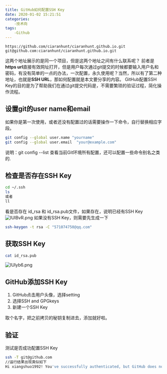 ```yaml
---
title: GitHub如何配置SSH Key
date: 2020-01-02 15:21:51
categories:
    -技术向
tags:
    -Github
---
```

    https://github.com/ciaranhunt/ciaranhunt.github.io.git
    git@github.com:ciaranhunt/ciaranhunt.github.io.git
这两个地址展示的是同一个项目，但是这两个地址之间有什么联系呢？
前者是**https url**直接有效网址打开，但是用户每次通过git提交的时候都要输入用户名和密码，有没有简单的一点的办法，一次配置，永久使用呢？当然，所以有了第二种地址，也就是**SSH URL**，那如何配置就是本文要分享的内容。
GitHub配置SSH Key的目的是为了帮助我们在通过git提交代码是，不需要繁琐的验证过程，简化操作流程。
<!--more-->

## 设置git的user name和email

如果你是第一次使用，或者还没有配置过的话需要操作一下命令，自行替换相应字段。

```bash
git config --global user.name "yourname"
git config --global user.email  "your@example.com"
```

说明：git config --list 查看当前Git环境所有配置，还可以配置一些命令别名之类的.

## 检查是否存在SSH Key

```bash
cd ~/.ssh
ls
或者
ll
```

看是否存在 id_rsa 和 id_rsa.pub文件，如果存在，说明已经有SSH Key
![lUlBvR.png](https://s2.ax1x.com/2020/01/03/lUlBvR.png)
如果没有SSH Key，则需要先生成一下

```bash
ssh-keygen -t rsa -C "571074750@qq.com"
```

## 获取SSH Key

```bash
cat id_rsa.pub
```

![lUlyb6.png](https://s2.ax1x.com/2020/01/03/lUlyb6.png)

## GitHub添加SSH Key

1. GitHub点击用户头像，选择setting
2. 选择SSH and GPGkeys
3. 新建一个SSH Key  

取个名字，把之前拷贝的秘钥复制进去，添加就好啦。

## 验证

测试是否成功配置SSH Key

```bash
ssh -T git@github.com
//运行结果出现类似如下
Hi xiangshuo1992! You've successfully authenticated, but GitHub does not provide shell access.
```